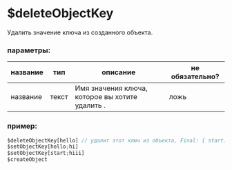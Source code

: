 # $deleteObjectKey
Удалить значение ключа из созданного объекта.

### параметры:
| название      | тип                | описание                        | не обязательно? |
| --------- | ------------------- | ---------------------------------- | -------- |
| название | текст              | Имя значения ключа, которое вы хотите удалить . | ложь |

### пример:
```js
$deleteObjectKey[hello] // удалит этот ключ из объекта, Final: { start: 'hiii' }
$setObjectKey[hello;hi]
$setObjectKey[start;hiii]
$createObject
```
